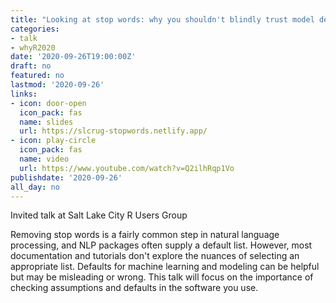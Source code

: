 ```yaml
---
title: "Looking at stop words: why you shouldn't blindly trust model defaults"
categories:
- talk
- whyR2020
date: '2020-09-26T19:00:00Z'
draft: no
featured: no
lastmod: '2020-09-26'
links:
- icon: door-open
  icon_pack: fas
  name: slides
  url: https://slcrug-stopwords.netlify.app/
- icon: play-circle
  icon_pack: fas
  name: video
  url: https://www.youtube.com/watch?v=Q2ilhRqp1Vo
publishdate: '2020-09-26'
all_day: no
---
```


Invited talk at Salt Lake City R Users Group

Removing stop words is a fairly common step in natural language processing, and NLP packages often supply a default list. However, most documentation and tutorials don't explore the nuances of selecting an appropriate list. Defaults for machine learning and modeling can be helpful but may be misleading or wrong. This talk will focus on the importance of checking assumptions and defaults in the software you use.
